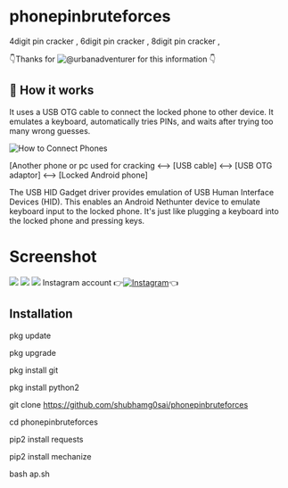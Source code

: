 # phonepinbruteforces
 4digit pin cracker , 6digit pin cracker , 8digit pin cracker ,

👇Thanks for ![@urbanadventurer](https://github.com/urbanadventurer) for this information 👇
## 📱 How it works

It uses a USB OTG cable to connect the locked phone to other device. It emulates a keyboard, automatically tries PINs, and waits after trying too many wrong guesses.

![How to Connect Phones](https://user-images.githubusercontent.com/101783/91640968-b7d46280-ea64-11ea-8340-94e3bacb706e.png)

[Another phone or pc used for cracking  <--> [USB cable] <--> [USB OTG adaptor] <--> [Locked Android phone]

The USB HID Gadget driver provides emulation of USB Human Interface Devices (HID). This enables an Android Nethunter device to emulate keyboard input to the locked phone. It's just like plugging a keyboard into the locked phone and pressing keys.

# Screenshot
![ ](https://raw.githubusercontent.com/shubhamg0sai/phonepinbruteforces/main/SG/Screenshot_20210110_141947.jpg)
![ ](https://raw.githubusercontent.com/shubhamg0sai/phonepinbruteforces/main/SG/IMG_20210110_173337.jpg)
![ ](https://raw.githubusercontent.com/shubhamg0sai/phonepinbruteforces/main/SG/IMG_20210110_190204.jpg)
Instagram account
👉[![Instagram  ](https://img.shields.io/badge/INSTAGRAM-FOLLOW-red?style=for-the-badge&logo=instagram)](https://www.instagram.com/shubhamg0sai)👈


## Installation

pkg update

pkg upgrade

pkg install git

pkg install python2

git clone https://github.com/shubhamg0sai/phonepinbruteforces

cd phonepinbruteforces

pip2 install requests

pip2 install mechanize

bash ap.sh


